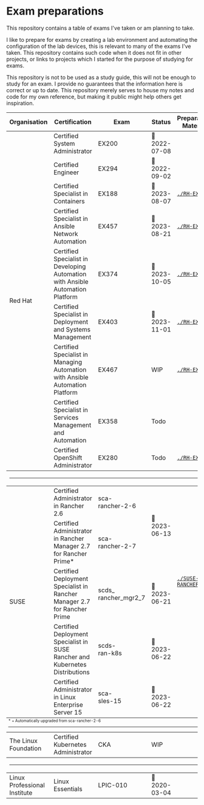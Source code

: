 # Exam preparations
This repository contains a table of exams I've taken or am planning to take.  

I like to prepare for exams by creating a lab environment and automating the configuration of the lab devices, this is relevant to many of the exams I've taken. This repository contains such code when it does not fit in other projects, or links to projects which I started for the purpose of studying for exams.  

This repository is not to be used as a study guide, this will not be enough to study for an exam. I provide no guarantees that the information here is correct or up to date. This repository merely serves to house my notes and code for my own reference, but making it public might help others get inspiration.  


<table>
    <thead>
        <tr>
            <th>Organisation</th>
            <th>Certification</th>
            <th>Exam</th>
            <th>Status</th>
            <th>Preparation Material</th>
        </tr>
    </thead>
    <tbody>
        <tr>
            <td rowspan=9>Red Hat</td>
            <td rowspan=1>Certified System Administrator</td>
            <td>EX200</td>
            <td>🎉 2022-07-08</td>
            <td></td>
        </tr>
        <tr>
            <td rowspan=1>Certified Engineer</td>
            <td>EX294</td>
            <td>🎉 2022-09-02</td>
            <td></td>
        </tr>
        <tr>
            <td rowspan=1>Certified Specialist in Containers</td>
            <td>EX188</td>
            <td>🎉 2023-08-07</td>
            <td><code><a href="./RH-EX188">./RH-EX188</a></code></td>
        </tr>
        <tr>
            <td rowspan=1>Certified Specialist in Ansible<br>Network Automation</td>
            <td>EX457</td>
            <td>🎉 2023-08-21</td>
            <td><code><a href="./RH-EX457">./RH-EX357</a></code></td>
        </tr>
        <tr>
            <td rowspan=1>Certified Specialist in Developing<br>Automation with Ansible Automation Platform</td>
            <td>EX374</td>
            <td>🎉 2023-10-05</td>
            <td><code><a href="./RH-EX374">./RH-EX374</a></code></td>
        </tr>
        <tr>
            <td rowspan=1>Certified Specialist in Deployment and Systems Management</td>
            <td>EX403</td>
            <td>🎉 2023-11-01</td>
            <td><code><a href="./RH-EX403">./RH-EX403</a></code></td>
        </tr>
        <tr>
            <td rowspan=1>Certified Specialist in Managing<br>Automation with Ansible Automation Platform</td>
            <td>EX467</td>
            <td>WIP</td>
            <td><code><a href="./RH-EX467">./RH-EX467</a></code></td>
        </tr>
        <tr>
            <td rowspan=1>Certified Specialist in Services<br>Management and Automation</td>
            <td>EX358</td>
            <td>Todo</td>
            <td></td>
        </tr>
        <tr>
            <td rowspan=1>Certified OpenShift Administrator</td>
            <td>EX280</td>
            <td>Todo</td>
            <td><code><a href="./RH-EX280">./RH-EX280</a></code></td>
        </tr>
    </tbody>
    <td colspan="5" class="divider">
        <hr/>
    </td>
    <tbody>
        <tr>
            <td rowspan=5>SUSE</td>
            <td rowspan=1>Certified Administrator in Rancher 2.6</td>
            <td>sca-<br>rancher-2-6</td>
            <td rowspan=2>🎉 2023-06-13</td>
            <td rowspan=4><code><a href="./SUSE-RANCHER">./SUSE-RANCHER</a></code></td>
        </tr>
        <tr>
            <td rowspan=1>Certified Administrator in Rancher Manager 2.7 for Rancher Prime*</td>
            <td>sca-<br>rancher-2-7</td>
        </tr>
        <tr>
            <td rowspan=1>Certified Deployment Specialist in Rancher<br>Manager 2.7 for Rancher Prime</td>
            <td>scds_<br>rancher_mgr2_7</td>
            <td>🎉 2023-06-21</td>
        </tr>
        <tr>
            <td rowspan=1>Certified Deployment Specialist in SUSE<br>Rancher and Kubernetes Distributions</td>
            <td>scds-<br>ran-k8s</td>
            <td>🎉 2023-06-22</td>
        </tr>
        <tr>
            <td rowspan=1>Certified Administrator in Linux<br>Enterprise Server 15</td>
            <td>sca-<br>sles-15</td>
            <td>🎉 2023-06-22</td>
            <td></td>
        </tr>
    </tbody>
    <td colspan="5" class="divider" span style="font-size:10px">
        * = Automatically upgraded from sca-rancher-2-6
        <hr/>
    </td>
    <tbody>
        <tr>
            <td rowspan=1>The Linux Foundation</td>
            <td rowspan=1>Certified Kubernetes Administrator</td>
            <td>CKA</td>
            <td>WIP</td>
            <td></td>
        </tr>
    </tbody>
    <td colspan="5" class="divider">
        <hr/>
    </td>
    <tbody>
        <tr>
            <td rowspan=1>Linux Professional Institute</td>
            <td rowspan=1>Linux Essentials</td>
            <td>LPIC-010</td>
            <td>🎉 2020-03-04</td>
            <td></td>
        </tr>
    </tbody>
</table>
